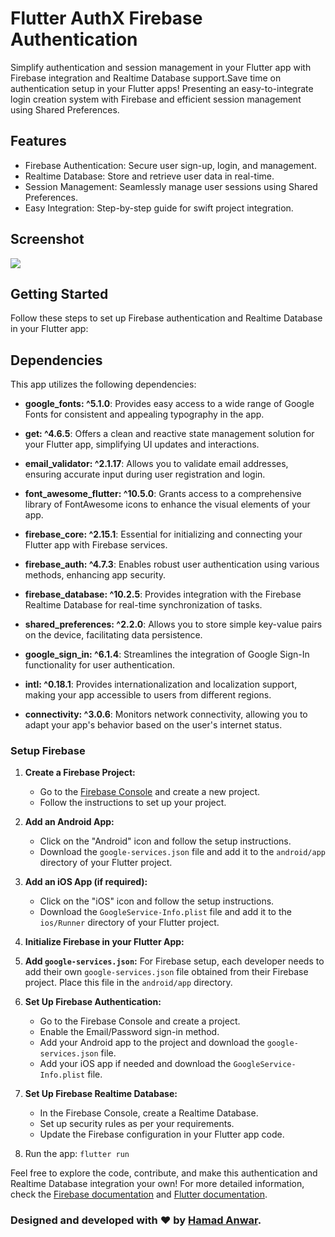 # Flutter AuthX Firebase Authentication

Simplify authentication and session management in your Flutter app with Firebase integration and Realtime Database support.Save time on authentication setup in your Flutter apps! Presenting an easy-to-integrate login creation system with Firebase and efficient session management using Shared Preferences.

## Features
- Firebase Authentication: Secure user sign-up, login, and management.
- Realtime Database: Store and retrieve user data in real-time.
- Session Management: Seamlessly manage user sessions using Shared Preferences.
- Easy Integration: Step-by-step guide for swift project integration.

## Screenshot 

<img src="demo.png">

## Getting Started

Follow these steps to set up Firebase authentication and Realtime Database in your Flutter app:

## Dependencies

This app utilizes the following dependencies:

- **google_fonts: ^5.1.0**: Provides easy access to a wide range of Google Fonts for consistent and appealing typography in the app.

- **get: ^4.6.5**: Offers a clean and reactive state management solution for your Flutter app, simplifying UI updates and interactions.

- **email_validator: ^2.1.17**: Allows you to validate email addresses, ensuring accurate input during user registration and login.

- **font_awesome_flutter: ^10.5.0**: Grants access to a comprehensive library of FontAwesome icons to enhance the visual elements of your app.

- **firebase_core: ^2.15.1**: Essential for initializing and connecting your Flutter app with Firebase services.

- **firebase_auth: ^4.7.3**: Enables robust user authentication using various methods, enhancing app security.

- **firebase_database: ^10.2.5**: Provides integration with the Firebase Realtime Database for real-time synchronization of tasks.

- **shared_preferences: ^2.2.0**: Allows you to store simple key-value pairs on the device, facilitating data persistence.

- **google_sign_in: ^6.1.4**: Streamlines the integration of Google Sign-In functionality for user authentication.

- **intl: ^0.18.1**: Provides internationalization and localization support, making your app accessible to users from different regions.

- **connectivity: ^3.0.6**: Monitors network connectivity, allowing you to adapt your app's behavior based on the user's internet status.

### Setup Firebase

1. **Create a Firebase Project:**
   - Go to the [Firebase Console](https://console.firebase.google.com/) and create a new project.
   - Follow the instructions to set up your project.

2. **Add an Android App:**
   - Click on the "Android" icon and follow the setup instructions.
   - Download the `google-services.json` file and add it to the `android/app` directory of your Flutter project.

3. **Add an iOS App (if required):**
   - Click on the "iOS" icon and follow the setup instructions.
   - Download the `GoogleService-Info.plist` file and add it to the `ios/Runner` directory of your Flutter project.


4. **Initialize Firebase in your Flutter App:**
4. **Add `google-services.json`:** For Firebase setup, each developer needs to add their own `google-services.json` file obtained from their Firebase project. Place this file in the `android/app` directory.
5. **Set Up Firebase Authentication:**
   - Go to the Firebase Console and create a project.
   - Enable the Email/Password sign-in method.
   - Add your Android app to the project and download the `google-services.json` file.
   - Add your iOS app if needed and download the `GoogleService-Info.plist` file.
6. **Set Up Firebase Realtime Database:**
   - In the Firebase Console, create a Realtime Database.
   - Set up security rules as per your requirements.
   - Update the Firebase configuration in your Flutter app code.

7. Run the app: `flutter run`



Feel free to explore the code, contribute, and make this authentication and Realtime Database integration your own!
For more detailed information, check the [Firebase documentation](https://firebase.flutter.dev/) and [Flutter documentation](https://flutter.dev/docs).

### Designed and developed with ❤️ by [Hamad Anwar](https://www.linkedin.com/in/hamad-anwar/).
